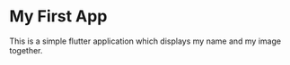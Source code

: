 # My First App 

This is a simple flutter application which displays my name and my image together. 

##